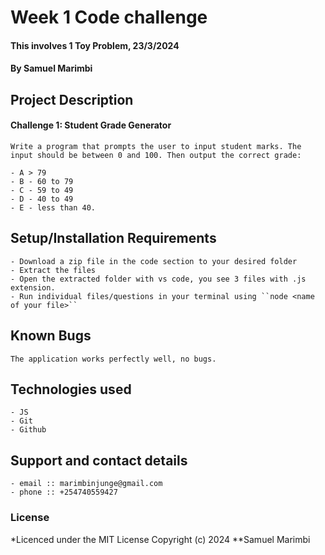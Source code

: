 # Week 1 Code challenge
#### This involves 1 Toy Problem, 23/3/2024
#### **By Samuel Marimbi**
## Project Description
#### Challenge 1: Student Grade Generator
    Write a program that prompts the user to input student marks. The input should be between 0 and 100. Then output the correct grade:

    - A > 79
    - B - 60 to 79
    - C - 59 to 49
    - D - 40 to 49
    - E - less than 40.
## Setup/Installation Requirements
    - Download a zip file in the code section to your desired folder
    - Extract the files
    - Open the extracted folder with vs code, you see 3 files with .js extension.
    - Run individual files/questions in your terminal using ``node <name of your file>``
       

## Known Bugs
    The application works perfectly well, no bugs.

## Technologies used
    - JS
    - Git
    - Github

## Support and contact details
    - email :: marimbinjunge@gmail.com
    - phone :: +254740559427

### License

*Licenced under the MIT License
Copyright (c) 2024 **Samuel Marimbi